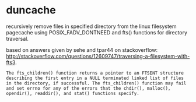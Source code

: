 # duncache
recursively remove files in specified directory from the linux filesystem pagecache using POSIX_FADV_DONTNEED and fts() functions for directory traversal.

based on answers given by sehe and tpar44 on stackoverflow: http://stackoverflow.com/questions/12609747/traversing-a-filesystem-with-fts3.

```
The fts_children() function returns a pointer to an FTSENT structure describing the first entry in a NULL terminated linked list of files in the directory, if successful. The fts_children() function may fail and set errno for any of the errors that the chdir(), malloc(), opendir(), readdir(), and stat() functions specify.
```
